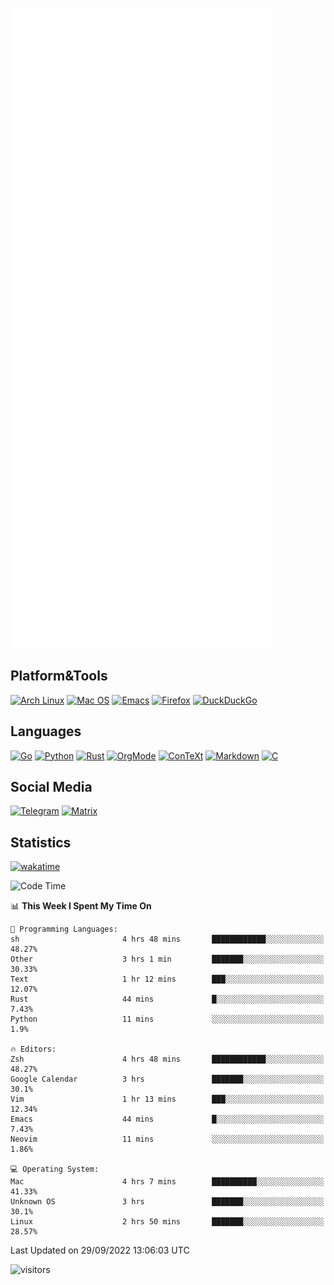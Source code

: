 ![Metrics](https://github.com/SteamedFish/SteamedFish/blob/master/github-metrics.svg)

## Platform&Tools

[![Arch Linux](https://img.shields.io/badge/ArchLinux-1793D1?logo=arch-linux&logoColor=fff&style=flat-square)](https://archlinux.org/)
[![Mac OS](https://img.shields.io/badge/MacOS-000000?style=flat-square&logo=macos&logoColor=F0F0F0)](https://www.apple.com/macos/)
[![Emacs](https://img.shields.io/badge/Emacs-%237F5AB6.svg?&style=flat-square&logo=gnu-emacs&logoColor=white)](https://www.gnu.org/software/emacs/)
[![Firefox](https://img.shields.io/badge/Firefox-FF7139?style=flat-square&logo=Firefox-Browser&logoColor=white)](https://firefox.com/)
[![DuckDuckGo](https://img.shields.io/badge/DuckDuckGo-DE5833?style=flat-square&logo=DuckDuckGo&logoColor=white)](https://duckduckgo.com/)

## Languages

[![Go](https://img.shields.io/badge/Golang-%2300ADD8.svg?style=flat-square&logo=go&logoColor=white)](https://golang.org/)
[![Python](https://img.shields.io/badge/Python-3670A0?style=flat-square&logo=python&logoColor=ffdd54)](https://www.python.org/)
[![Rust](https://img.shields.io/badge/Rust-%23000000.svg?style=flat-square&logo=rust&logoColor=white)](https://www.rust-lang.org/)
[![OrgMode](https://img.shields.io/badge/OrgMode-%23000000.svg?style=flat-square&logo=org&logoColor=white)](https://orgmode.org/)
[![ConTeXt](https://img.shields.io/badge/ConTeXt-%23008080.svg?style=flat-square&logo=latex&logoColor=white)](https://contextgarden.net/)
[![Markdown](https://img.shields.io/badge/MarkDown-%23000000.svg?style=flat-square&logo=markdown&logoColor=white)](https://daringfireball.net/projects/markdown/)
[![C](https://img.shields.io/badge/C-%2300599C.svg?style=flat-square&logo=c&logoColor=white)](https://www.iso.org/standard/74528.html)

## Social Media
[![Telegram](https://img.shields.io/badge/SteamedFish-2CA5E0?style=social&logo=telegram&logoColor=white)](https://t.me/SteamedFish)
[![Matrix](https://img.shields.io/badge/SteamedFish-2CA5E0?style=social&logo=matrix&logoColor=black)](https://matrix.to/#/@i:steamedfish.org)

## Statistics
[![wakatime](https://wakatime.com/badge/user/168280d6-fcf2-4b4f-ad3a-dc4612f35b38.svg)](https://wakatime.com/@168280d6-fcf2-4b4f-ad3a-dc4612f35b38)

<!--START_SECTION:waka-->
![Code Time](http://img.shields.io/badge/Code%20Time-2%2C030%20hrs%206%20mins-blue)

📊 **This Week I Spent My Time On** 

```text
💬 Programming Languages: 
sh                       4 hrs 48 mins       ████████████░░░░░░░░░░░░░   48.27% 
Other                    3 hrs 1 min         ███████░░░░░░░░░░░░░░░░░░   30.33% 
Text                     1 hr 12 mins        ███░░░░░░░░░░░░░░░░░░░░░░   12.07% 
Rust                     44 mins             █░░░░░░░░░░░░░░░░░░░░░░░░   7.43% 
Python                   11 mins             ░░░░░░░░░░░░░░░░░░░░░░░░░   1.9%

🔥 Editors: 
Zsh                      4 hrs 48 mins       ████████████░░░░░░░░░░░░░   48.27% 
Google Calendar          3 hrs               ███████░░░░░░░░░░░░░░░░░░   30.1% 
Vim                      1 hr 13 mins        ███░░░░░░░░░░░░░░░░░░░░░░   12.34% 
Emacs                    44 mins             █░░░░░░░░░░░░░░░░░░░░░░░░   7.43% 
Neovim                   11 mins             ░░░░░░░░░░░░░░░░░░░░░░░░░   1.86%

💻 Operating System: 
Mac                      4 hrs 7 mins        ██████████░░░░░░░░░░░░░░░   41.33% 
Unknown OS               3 hrs               ███████░░░░░░░░░░░░░░░░░░   30.1% 
Linux                    2 hrs 50 mins       ███████░░░░░░░░░░░░░░░░░░   28.57%

```


 Last Updated on 29/09/2022 13:06:03 UTC
<!--END_SECTION:waka-->

![visitors](https://visitor-badge.laobi.icu/badge?page_id=SteamedFish.SteamedFish)
